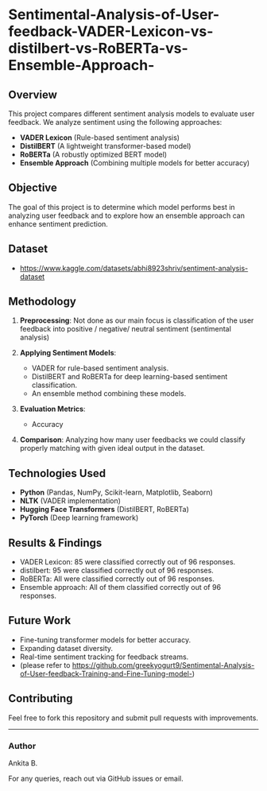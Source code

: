 # Sentimental-Analysis-of-User-feedback-VADER-Lexicon-vs-distilbert-vs-RoBERTa-vs-Ensemble-Approach-

## Overview
This project compares different sentiment analysis models to evaluate user feedback. We analyze sentiment using the following approaches:

- **VADER Lexicon** (Rule-based sentiment analysis)
- **DistilBERT** (A lightweight transformer-based model)
- **RoBERTa** (A robustly optimized BERT model)
- **Ensemble Approach** (Combining multiple models for better accuracy)

## Objective
The goal of this project is to determine which model performs best in analyzing user feedback and to explore how an ensemble approach can enhance sentiment prediction.

## Dataset
- https://www.kaggle.com/datasets/abhi8923shriv/sentiment-analysis-dataset

## Methodology
1. **Preprocessing**: Not done as our main focus is classification of the user feedback into positive / negative/ neutral sentiment (sentimental analysis)
2. **Applying Sentiment Models**:
   - VADER for rule-based sentiment analysis.
   - DistilBERT and RoBERTa for deep learning-based sentiment classification.
   - An ensemble method combining these models.
3. **Evaluation Metrics**:
   - Accuracy

4. **Comparison**: Analyzing how many user feedbacks we could classify properly matching with given ideal output in the dataset.

## Technologies Used
- **Python** (Pandas, NumPy, Scikit-learn, Matplotlib, Seaborn)
- **NLTK** (VADER implementation)
- **Hugging Face Transformers** (DistilBERT, RoBERTa)
- **PyTorch** (Deep learning framework)

## Results & Findings
- VADER Lexicon: 85 were classified correctly out of 96 responses.
- distilbert: 95 were classified correctly out of 96 responses.
- RoBERTa: All were classified correctly out of 96 responses.
- Ensemble approach: All of them classified correctly out of 96 responses.

## Future Work
- Fine-tuning transformer models for better accuracy.
- Expanding dataset diversity.
- Real-time sentiment tracking for feedback streams.
- (please refer to https://github.com/greekyogurt9/Sentimental-Analysis-of-User-feedback-Training-and-Fine-Tuning-model-)

## Contributing
Feel free to fork this repository and submit pull requests with improvements.

---

### Author
Ankita B.

For any queries, reach out via GitHub issues or email.

